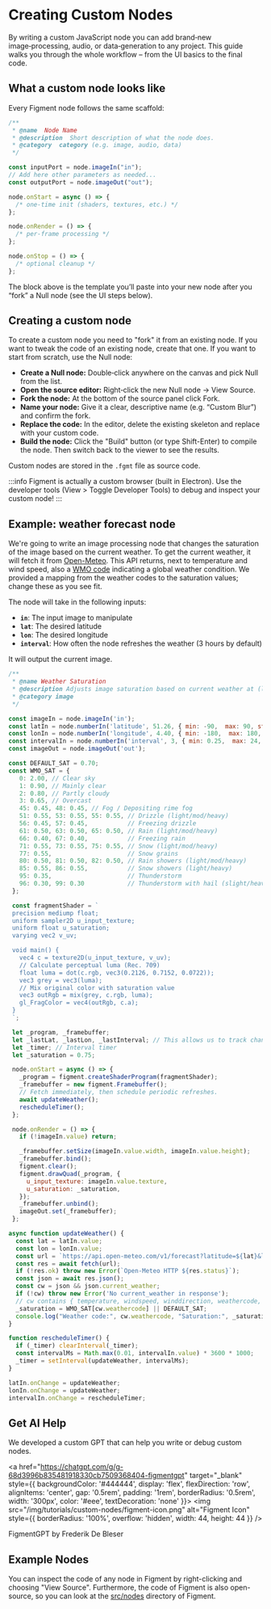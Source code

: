 # Creating Custom Nodes

By writing a custom JavaScript node you can add brand‑new image‑processing, audio, or data‑generation to any project.
This guide walks you through the whole workflow – from the UI basics to the final code.

## What a custom node looks like

Every Figment node follows the same scaffold:

```js
/**
 * @name  Node Name
 * @description  Short description of what the node does.
 * @category  category (e.g. image, audio, data)
 */

const inputPort = node.imageIn("in");
// Add here other parameters as needed...
const outputPort = node.imageOut("out");

node.onStart = async () => {
  /* one‑time init (shaders, textures, etc.) */
};

node.onRender = () => {
  /* per‑frame processing */
};

node.onStop = () => {
  /* optional cleanup */
};
```

The block above is the template you’ll paste into your new node after you “fork” a Null node (see the UI steps below).

## Creating a custom node

To create a custom node you need to "fork" it from an existing node. If you want to tweak the code of an existing node, create that one. If you want to start from scratch, use the Null node:

- **Create a Null node:** Double‑click anywhere on the canvas and pick Null from the list.
- **Open the source editor:** Right‑click the new Null node → View Source.
- **Fork the node:** At the bottom of the source panel click Fork.
- **Name your node:** Give it a clear, descriptive name (e.g. “Custom Blur”) and confirm the fork.
- **Replace the code:** In the editor, delete the existing skeleton and replace with your custom code.
- **Build the node:** Click the "Build" button (or type Shift-Enter) to compile the node. Then switch back to the viewer to see the results.

Custom nodes are stored in the `.fgmt` file as source code.

:::info
Figment is actually a custom browser (built in Electron). Use the developer tools (View > Toggle Developer Tools) to debug and inspect your custom node!
:::

## Example: weather forecast node

We're going to write an image processing node that changes the saturation of the image based on the current weather. To get the current weather, it will fetch it from [Open-Meteo](https://open-meteo.com). This API returns, next to temperature and wind speed, also a [WMO code](https://www.nodc.noaa.gov/archive/arc0021/0002199/1.1/data/0-data/HTML/WMO-CODE/WMO4677.HTM) indicating a global weather condition. We provided a mapping from the weather codes to the saturation values; change these as you see fit.

The node will take in the following inputs:

- **`in`**: The input image to manipulate
- **`lat`**: The desired latitude
- **`lon`**: The desired longitude
- **`interval`**: How often the node refreshes the weather (3 hours by default)

It will output the current image.

```js
/**
 * @name Weather Saturation
 * @description Adjusts image saturation based on current weather at (latitude, longitude). Fetches every N hours.
 * @category image
 */

const imageIn = node.imageIn('in');
const latIn = node.numberIn('latitude', 51.26, { min: -90,  max: 90, step: 0.01 });
const lonIn = node.numberIn('longitude', 4.40, { min: -180,  max: 180, step: 0.01 });
const intervalIn = node.numberIn('interval', 3, { min: 0.25,  max: 24, step: 0.25 });
const imageOut = node.imageOut('out');

const DEFAULT_SAT = 0.70;
const WMO_SAT = {
   0: 2.00, // Clear sky
   1: 0.90, // Mainly clear
   2: 0.80, // Partly cloudy
   3: 0.65, // Overcast
   45: 0.45, 48: 0.45, // Fog / Depositing rime fog
   51: 0.55, 53: 0.55, 55: 0.55, // Drizzle (light/mod/heavy)
   56: 0.45, 57: 0.45,           // Freezing drizzle
   61: 0.50, 63: 0.50, 65: 0.50, // Rain (light/mod/heavy)
   66: 0.40, 67: 0.40,           // Freezing rain
   71: 0.55, 73: 0.55, 75: 0.55, // Snow (light/mod/heavy)
   77: 0.55,                     // Snow grains
   80: 0.50, 81: 0.50, 82: 0.50, // Rain showers (light/mod/heavy)
   85: 0.55, 86: 0.55,           // Snow showers (light/heavy)
   95: 0.35,                     // Thunderstorm
   96: 0.30, 99: 0.30            // Thunderstorm with hail (slight/heavy)
 };

 const fragmentShader = `
 precision mediump float;
 uniform sampler2D u_input_texture;
 uniform float u_saturation;
 varying vec2 v_uv;

 void main() {
   vec4 c = texture2D(u_input_texture, v_uv);
   // Calculate perceptual luma (Rec. 709)
   float luma = dot(c.rgb, vec3(0.2126, 0.7152, 0.0722));
   vec3 grey = vec3(luma);
   // Mix original color with saturation value
   vec3 outRgb = mix(grey, c.rgb, luma);
   gl_FragColor = vec4(outRgb, c.a);
 }
 `;

 let _program, _framebuffer;
 let _lastLat, _lastLon, _lastInterval; // This allows us to track changes
 let _timer; // Interval timer
 let _saturation = 0.75;

 node.onStart = async () => {
   _program = figment.createShaderProgram(fragmentShader);
   _framebuffer = new figment.Framebuffer();
   // Fetch immediately, then schedule periodic refreshes.
   await updateWeather();
   rescheduleTimer();
 };

 node.onRender = () => {
   if (!imageIn.value) return;

   _framebuffer.setSize(imageIn.value.width, imageIn.value.height);
   _framebuffer.bind();
   figment.clear();
   figment.drawQuad(_program, {
     u_input_texture: imageIn.value.texture,
     u_saturation: _saturation,
   });
   _framebuffer.unbind();
   imageOut.set(_framebuffer);
 };

async function updateWeather() {
  const lat = latIn.value;
  const lon = lonIn.value;
  const url = `https://api.open-meteo.com/v1/forecast?latitude=${lat}&longitude=${lon}&current_weather=true&timezone=auto`;
  const res = await fetch(url);
  if (!res.ok) throw new Error(`Open-Meteo HTTP ${res.status}`);
  const json = await res.json();
  const cw = json && json.current_weather;
  if (!cw) throw new Error('No current_weather in response');
  // cw contains { temperature, windspeed, winddirection, weathercode, time }
  _saturation = WMO_SAT[cw.weathercode] || DEFAULT_SAT;
  console.log("Weather code:", cw.weathercode, "Saturation:", _saturation);
}

function rescheduleTimer() {
  if (_timer) clearInterval(_timer);
  const intervalMs = Math.max(0.01, intervalIn.value) * 3600 * 1000;
  _timer = setInterval(updateWeather, intervalMs);
}

latIn.onChange = updateWeather;
lonIn.onChange = updateWeather;
intervalIn.onChange = rescheduleTimer;
```


## Get AI Help

We developed a custom GPT that can help you write or debug custom nodes.

<a href="https://chatgpt.com/g/g-68d3996b835481918330cb7509368404-figmentgpt" target="\_blank"
style={{ backgroundColor: '#444444', display: 'flex', flexDirection: 'row', alignItems: 'center', gap: '0.5rem', padding: '1rem', borderRadius: '0.5rem', width: '300px', color: '#eee', textDecoration: 'none' }}>
<img src="/img/tutorials/custom-nodes/figment-icon.png" alt="Figment Icon" style={{ borderRadius: '100%', overflow: 'hidden', width: 44, height: 44 }} />

   <div style={{ display: 'flex', flexDirection: 'column', rowGap: 0 }}>
    <span style={{ fontSize: '1rem', fontWeight: 600 }}>FigmentGPT</span>
    <span style={{ fontSize: '0.75rem', fontWeight: 600, opacity: 0.6 }}>by Frederik De Bleser</span>
  </div>
</a>

## Example Nodes

You can inspect the code of any node in Figment by right-clicking and choosing "View Source". Furthermore, the code of Figment is also open-source, so you can look at the [src/nodes](https://github.com/figmentapp/figment/tree/master/src/nodes) directory of Figment.
